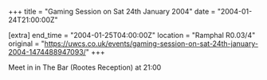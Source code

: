 +++
title = "Gaming Session on Sat 24th January 2004"
date = "2004-01-24T21:00:00Z"

[extra]
end_time = "2004-01-25T04:00:00Z"
location = "Ramphal R0.03/4"
original = "https://uwcs.co.uk/events/gaming-session-on-sat-24th-january-2004-1474488947093/"
+++

Meet in in The Bar (Rootes Reception) at 21:00

